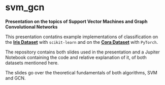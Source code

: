 # svm_gcn
**Presentation on the topics of Support Vector Machines and Graph Convolutional Networks**

This presentation contatins example implementations of classification on the [**Iris Dataset**](https://www.kaggle.com/datasets/uciml/iris) with `scikit-learn` and on the [**Cora Dataset**](https://paperswithcode.com/dataset/cora) with `PyTorch`.

The repository contains both slides used in the presentation and a Jupiter Notebook containing the code and relative explanation of it, of both datasets mentioned here.

The slides go over the theoretical fundamentals of both algorithms, SVM and GCN.
